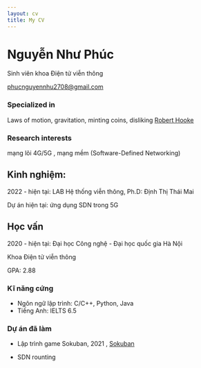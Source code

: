 ```yaml
---
layout: cv
title: My CV
---
```

# Nguyễn Như Phúc 
Sinh viên khoa Điện tử viễn thông 

<div id="webaddress">
<a href="phucnguyennhu2708@gmail.com">phucnguyennhu2708@gmail.com</a>

</div>




### Specialized in

Laws of motion, gravitation, minting coins, disliking [Robert Hooke](http://en.wikipedia.org/wiki/Robert_Hooke)


### Research interests

mạng lõi 4G/5G , mạng mềm (Software-Defined Networking) 


## Kinh nghiệm: 

2022 - hiện tại: LAB Hệ thống viễn thông, Ph.D: Định Thị Thái Mai

Dự án hiện tại: ứng dụng SDN trong 5G 


## Học vấn

2020 - hiện tại: Đại học Công nghệ - Đại học quốc gia Hà Nội 

Khoa Điện tử viễn thông 

GPA: 2.88 


### Kĩ năng cứng
-  Ngôn ngữ lập trình: C/C++, Python, Java 
-  Tiếng Anh: IELTS 6.5 


### Dự án đã làm 
- Lập trình game Sokuban, 2021 ,  [Sokuban](https://github.com/dtt3212/sokuban)

- SDN rounting 


## 



<!-- ### Footer

Last updated: May 2013 -->


